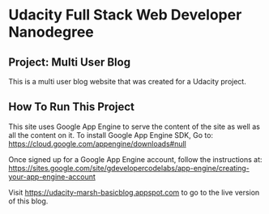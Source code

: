 # Udacity Full Stack Web Developer Nanodegree #

## Project: Multi User Blog ##

This is a multi user blog website that was created for a Udacity project.

## How To Run This Project ##

This site uses Google App Engine to serve the content of the site as well as all the content on it.
To install Google App Engine SDK, Go to: <https://cloud.google.com/appengine/downloads#null>

Once signed up for a Google App Engine account, follow the instructions at: <https://sites.google.com/site/gdevelopercodelabs/app-engine/creating-your-app-engine-account>

Visit <https://udacity-marsh-basicblog.appspot.com> to go to the live version of this blog.